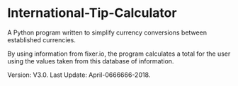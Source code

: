 # International-Tip-Calculator
A Python program written to simplify currency conversions between established currencies. 

By using information from fixer.io, the program calculates a total for the user using the values taken from this database of information.

Version: V3.0.
Last Update: April-0666666-2018.
